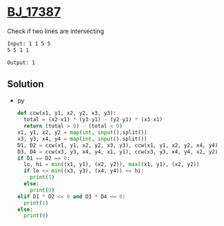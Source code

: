 # [BJ_17387](https://acmicpc.net/problem/17387)

Check if two lines are intersecting

```txt
Input: 1 1 5 5
5 5 1 1

Output: 1
```

## Solution

* py

  ```py
  def ccw(x1, y1, x2, y2, x3, y3):
    total = (x2-x1) * (y3-y1) - (y2-y1) * (x3-x1)
    return (total > 0) - (total < 0)
  x1, y1, x2, y2 = map(int, input().split())
  x3, y3, x4, y4 = map(int, input().split())
  D1, D2 = ccw(x1, y1, x2, y2, x3, y3), ccw(x1, y1, x2, y2, x4, y4)
  D3, D4 = ccw(x3, y3, x4, y4, x1, y1), ccw(x3, y3, x4, y4, x2, y2)
  if D1 == D2 == 0:
    lo, hi = min((x1, y1), (x2, y2)), max((x1, y1), (x2, y2))
    if lo <= min((x3, y3), (x4, y4)) <= hi:
      print(1)
    else:
      print(0)
  elif D1 * D2 <= 0 and D3 * D4 <= 0:
    print(1)
  else:
    print(0)
  ```
